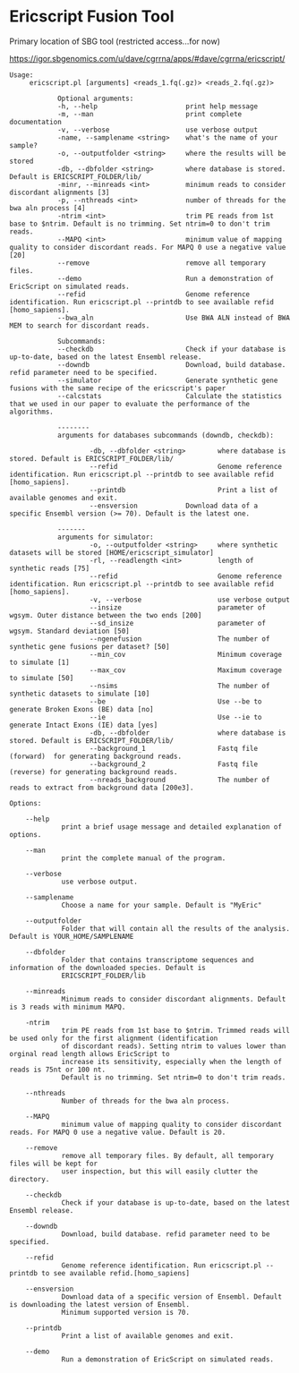 Ericscript Fusion Tool
================

Primary location of SBG tool (restricted access...for now)

<https://igor.sbgenomics.com/u/dave/cgrrna/apps/#dave/cgrrna/ericscript/>


    Usage:
         ericscript.pl [arguments] <reads_1.fq(.gz)> <reads_2.fq(.gz)>
     
                Optional arguments:
                -h, --help                      print help message
                -m, --man                       print complete documentation
                -v, --verbose                   use verbose output
                -name, --samplename <string>    what's the name of your sample?
                -o, --outputfolder <string>     where the results will be stored
                -db, --dbfolder <string>        where database is stored. Default is ERICSCRIPT_FOLDER/lib/
                -minr, --minreads <int>         minimum reads to consider discordant alignments [3]
                -p, --nthreads <int>            number of threads for the bwa aln process [4]
                -ntrim <int>                    trim PE reads from 1st base to $ntrim. Default is no trimming. Set ntrim=0 to don't trim reads.
                --MAPQ <int>                    minimum value of mapping quality to consider discordant reads. For MAPQ 0 use a negative value [20]
                --remove                        remove all temporary files.
                --demo                          Run a demonstration of EricScript on simulated reads.
                --refid                         Genome reference identification. Run ericscript.pl --printdb to see available refid [homo_sapiens].
                --bwa_aln                       Use BWA ALN instead of BWA MEM to search for discordant reads.

                Subcommands:
                --checkdb                       Check if your database is up-to-date, based on the latest Ensembl release.
                --downdb                        Download, build database. refid parameter need to be specified.
                --simulator                     Generate synthetic gene fusions with the same recipe of the ericscript's paper
                --calcstats                     Calculate the statistics that we used in our paper to evaluate the performance of the algorithms.
            
                --------
                arguments for databases subcommands (downdb, checkdb):

                        -db, --dbfolder <string>        where database is stored. Default is ERICSCRIPT_FOLDER/lib/
                        --refid                         Genome reference identification. Run ericscript.pl --printdb to see available refid [homo_sapiens].
                        --printdb                       Print a list of available genomes and exit.
                        --ensversion            Download data of a specific Ensembl version (>= 70). Default is the latest one.
     
                -------
                arguments for simulator:
                        -o, --outputfolder <string>     where synthetic datasets will be stored [HOME/ericscript_simulator]
                        -rl, --readlength <int>         length of synthetic reads [75]
                        --refid                         Genome reference identification. Run ericscript.pl --printdb to see available refid [homo_sapiens].
                        -v, --verbose                   use verbose output
                        --insize                        parameter of wgsym. Outer distance between the two ends [200]
                        --sd_insize                     parameter of wgsym. Standard deviation [50]
                        --ngenefusion                   The number of synthetic gene fusions per dataset? [50]
                        --min_cov                       Minimum coverage to simulate [1]
                        --max_cov                       Maximum coverage to simulate [50]
                        --nsims                         The number of synthetic datasets to simulate [10]
                        --be                            Use --be to generate Broken Exons (BE) data [no]
                        --ie                            Use --ie to generate Intact Exons (IE) data [yes]
                        -db, --dbfolder                 where database is stored. Default is ERICSCRIPT_FOLDER/lib/ 
                        --background_1                  Fastq file (forward)  for generating background reads. 
                        --background_2                  Fastq file (reverse) for generating background reads. 
                        --nreads_background             The number of reads to extract from background data [200e3].

    Options:  
      
        --help
                 print a brief usage message and detailed explanation of options.

        --man
                 print the complete manual of the program.

        --verbose
                 use verbose output.

        --samplename
                 Choose a name for your sample. Default is "MyEric"

        --outputfolder
                 Folder that will contain all the results of the analysis. Default is YOUR_HOME/SAMPLENAME

        --dbfolder
                 Folder that contains transcriptome sequences and information of the downloaded species. Default is
                 ERICSCRIPT_FOLDER/lib

        --minreads
                 Minimum reads to consider discordant alignments. Default is 3 reads with minimum MAPQ.

        -ntrim
                 trim PE reads from 1st base to $ntrim. Trimmed reads will be used only for the first alignment (identification 
                 of discordant reads). Setting ntrim to values lower than orginal read length allows EricScript to 
                 increase its sensitivity, especially when the length of reads is 75nt or 100 nt. 
                 Default is no trimming. Set ntrim=0 to don't trim reads.

        --nthreads
                 Number of threads for the bwa aln process.

        --MAPQ
                 minimum value of mapping quality to consider discordant reads. For MAPQ 0 use a negative value. Default is 20.

        --remove
                 remove all temporary files. By default, all temporary files will be kept for 
                 user inspection, but this will easily clutter the directory.

        --checkdb
                 Check if your database is up-to-date, based on the latest Ensembl release.

        --downdb
                 Download, build database. refid parameter need to be specified.

        --refid
                 Genome reference identification. Run ericscript.pl --printdb to see available refid.[homo_sapiens]

        --ensversion
                 Download data of a specific version of Ensembl. Default is downloading the latest version of Ensembl.
                 Minimum supported version is 70.

        --printdb
                 Print a list of available genomes and exit.

        --demo
                 Run a demonstration of EricScript on simulated reads.
